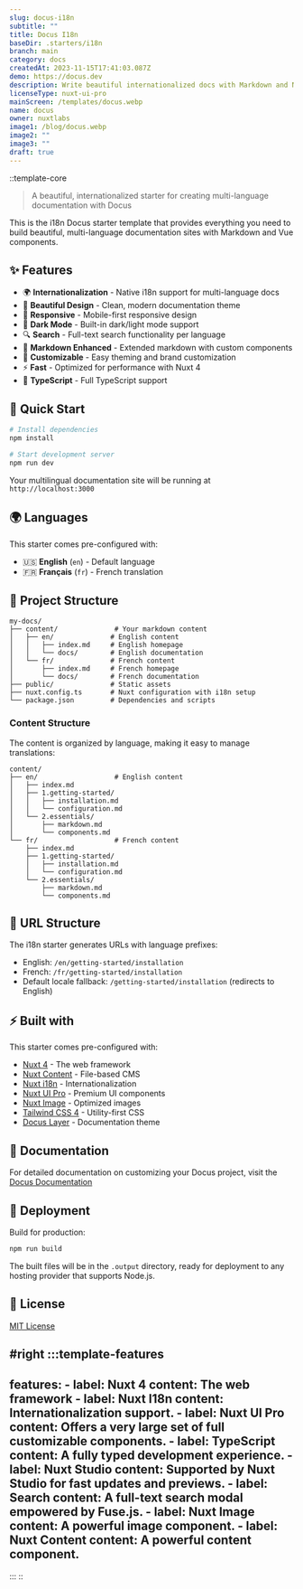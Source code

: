 ```yaml
---
slug: docus-i18n
subtitle: ""
title: Docus I18n
baseDir: .starters/i18n
branch: main
category: docs
createdAt: 2023-11-15T17:41:03.087Z
demo: https://docus.dev
description: Write beautiful internationalized docs with Markdown and Nuxt I18n uesssh
licenseType: nuxt-ui-pro
mainScreen: /templates/docus.webp
name: docus
owner: nuxtlabs
image1: /blog/docus.webp
image2: ""
image3: ""
draft: true
---
```


::template-core
> A beautiful, internationalized starter for creating multi-language documentation with Docus

This is the i18n Docus starter template that provides everything you need to build beautiful, multi-language documentation sites with Markdown and Vue components.

## ✨ Features

- 🌍 **Internationalization** - Native i18n support for multi-language docs
- 🎨 **Beautiful Design** - Clean, modern documentation theme
- 📱 **Responsive** - Mobile-first responsive design  
- 🌙 **Dark Mode** - Built-in dark/light mode support
- 🔍 **Search** - Full-text search functionality per language
- 📝 **Markdown Enhanced** - Extended markdown with custom components
- 🎨 **Customizable** - Easy theming and brand customization
- ⚡ **Fast** - Optimized for performance with Nuxt 4
- 🔧 **TypeScript** - Full TypeScript support

## 🚀 Quick Start

```bash
# Install dependencies
npm install

# Start development server
npm run dev
```

Your multilingual documentation site will be running at `http://localhost:3000`

## 🌍 Languages

This starter comes pre-configured with:
- 🇺🇸 **English** (`en`) - Default language
- 🇫🇷 **Français** (`fr`) - French translation

## 📁 Project Structure

```
my-docs/
├── content/              # Your markdown content
│   ├── en/              # English content
│   │   ├── index.md     # English homepage
│   │   └── docs/        # English documentation
│   └── fr/              # French content
│       ├── index.md     # French homepage
│       └── docs/        # French documentation
├── public/              # Static assets
├── nuxt.config.ts       # Nuxt configuration with i18n setup
└── package.json         # Dependencies and scripts
```

### Content Structure

The content is organized by language, making it easy to manage translations:

```
content/
├── en/                   # English content
│   ├── index.md
│   ├── 1.getting-started/
│   │   ├── installation.md
│   │   └── configuration.md
│   └── 2.essentials/
│       ├── markdown.md
│       └── components.md
└── fr/                   # French content
    ├── index.md
    ├── 1.getting-started/
    │   ├── installation.md
    │   └── configuration.md
    └── 2.essentials/
        ├── markdown.md
        └── components.md
```

## 🔗 URL Structure

The i18n starter generates URLs with language prefixes:

- English: `/en/getting-started/installation`
- French: `/fr/getting-started/installation`
- Default locale fallback: `/getting-started/installation` (redirects to English)

## ⚡ Built with

This starter comes pre-configured with:

- [Nuxt 4](https://nuxt.com) - The web framework
- [Nuxt Content](https://content.nuxt.com/) - File-based CMS
- [Nuxt i18n](https://i18n.nuxt.com/) - Internationalization
- [Nuxt UI Pro](https://ui.nuxt.com/pro) - Premium UI components
- [Nuxt Image](https://image.nuxt.com/) - Optimized images
- [Tailwind CSS 4](https://tailwindcss.com/) - Utility-first CSS
- [Docus Layer](https://www.npmjs.com/package/docus) - Documentation theme

## 📖 Documentation

For detailed documentation on customizing your Docus project, visit the [Docus Documentation](https://docus.dev)

## 🚀 Deployment

Build for production:

```bash
npm run build
```

The built files will be in the `.output` directory, ready for deployment to any hosting provider that supports Node.js.

## 📄 License

[MIT License](https://opensource.org/licenses/MIT) 

#right
  :::template-features
  ---
  features:
    - label: Nuxt 4
      content: The web framework
    - label: Nuxt I18n
      content: Internationalization support.
    - label: Nuxt UI Pro
      content: Offers a very large set of full customizable components.
    - label: TypeScript
      content: A fully typed development experience.
    - label: Nuxt Studio
      content: Supported by Nuxt Studio for fast updates and previews.
    - label: Search
      content: A full-text search modal empowered by Fuse.js.
    - label: Nuxt Image
      content: A powerful image component.
    - label: Nuxt Content
      content: A powerful content component.    
  ---
  :::
::
